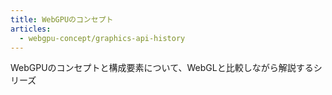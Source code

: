 ```yaml
---
title: WebGPUのコンセプト
articles:
  - webgpu-concept/graphics-api-history
---
```


WebGPUのコンセプトと構成要素について、WebGLと比較しながら解説するシリーズ
